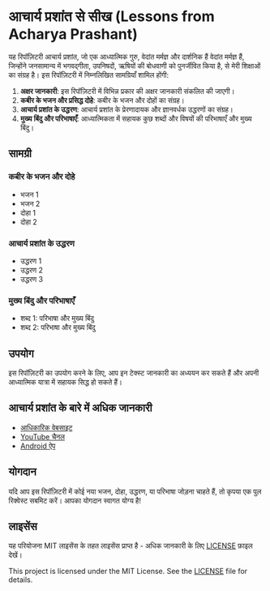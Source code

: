 # आचार्य प्रशांत से सीख (Lessons from Acharya Prashant)

यह रिपॉज़िटरी आचार्य प्रशांत, जो एक आध्यात्मिक गुरु, वेदांत मर्मज्ञ और दार्शनिक हैं वेदांत मर्मज्ञ हैं, जिन्होंने जनसामान्य में भगवद्गीता, उपनिषदों, ऋषियों की बोधवाणी को पुनर्जीवित किया है, से मेरी शिक्षाओं का संग्रह है। इस रिपॉज़िटरी में निम्नलिखित सामग्रियाँ शामिल होंगी:

1. **अक्षर जानकारी**: इस रिपॉज़िटरी में विभिन्न प्रकार की अक्षर जानकारी संकलित की जाएगी।
2. **कबीर के भजन और प्रसिद्ध दोहे**: कबीर के भजन और दोहों का संग्रह।
3. **आचार्य प्रशांत के उद्धरण**: आचार्य प्रशांत के प्रेरणादायक और ज्ञानवर्धक उद्धरणों का संग्रह।
4. **मुख्य बिंदु और परिभाषाएँ**: आध्यात्मिकता में सहायक कुछ शब्दों और विषयों की परिभाषाएँ और मुख्य बिंदु।

## सामग्री

### कबीर के भजन और दोहे

- भजन 1
- भजन 2
- दोहा 1
- दोहा 2

### आचार्य प्रशांत के उद्धरण

- उद्धरण 1
- उद्धरण 2
- उद्धरण 3

### मुख्य बिंदु और परिभाषाएँ

- शब्द 1: परिभाषा और मुख्य बिंदु
- शब्द 2: परिभाषा और मुख्य बिंदु

## उपयोग

इस रिपॉज़िटरी का उपयोग करने के लिए, आप इन टेक्स्ट जानकारी का अध्ययन कर सकते हैं और अपनी आध्यात्मिक यात्रा में सहायक सिद्ध हो सकते हैं।

## आचार्य प्रशांत के बारे में अधिक जानकारी

- [आधिकारिक वेबसाइट](https://acharyaprashant.org/en/gita)
- [YouTube चैनल](https://www.youtube.com/c/ShriPrashant)
- [Android ऐप](https://play.google.com/store/apps/details?id=org.acharyaprashant.apbooks)

## योगदान

यदि आप इस रिपॉज़िटरी में कोई नया भजन, दोहा, उद्धरण, या परिभाषा जोड़ना चाहते हैं, तो कृपया एक पुल रिक्वेस्ट सबमिट करें। आपका योगदान स्वागत योग्य है!

## लाइसेंस

यह परियोजना MIT लाइसेंस के तहत लाइसेंस प्राप्त है - अधिक जानकारी के लिए [LICENSE](LICENSE) फ़ाइल देखें।

This project is licensed under the MIT License. See the [LICENSE](LICENSE) file for details.
